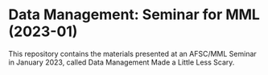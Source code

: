 # Data Management: Seminar for MML (2023-01)

This repository contains the materials presented at an AFSC/MML Seminar in January 2023, called Data Management Made a Little Less Scary.